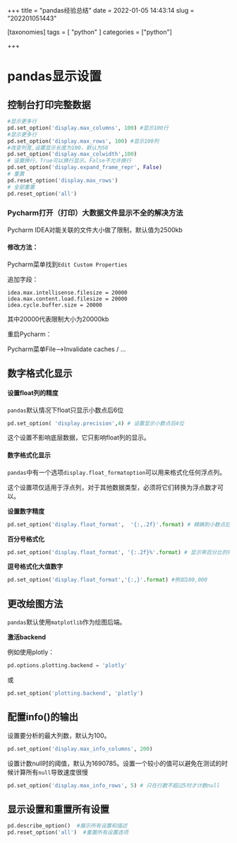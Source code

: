 +++
title = "pandas经验总结"
date = 2022-01-05 14:43:14
slug = "202201051443"

[taxonomies]
tags = [ "python" ]
categories = ["python"]

+++

<!-- more -->

# pandas显示设置

## 控制台打印完整数据

```python
#显示更多行
pd.set_option('display.max_columns', 100) #显示100行
#显示更多行
pd.set_option('display.max_rows', 100) #显示100列
#改变列宽,设置显示长度为100，默认为50
pd.set_option('display.max_colwidth',100)
# 设置换行，True可以换行显示。False不允许换行
pd.set_option('display.expand_frame_repr', False) 
# 重置
pd.reset_option('display.max_rows')
# 全部重置
pd.reset_option('all')
```

### Pycharm打开（打印）大数据文件显示不全的解决方法

Pycharm IDEA对能关联的文件大小做了限制，默认值为2500kb

#### 修改方法：

Pycharm菜单找到`Edit Custom Properties`

追加字段：

```
idea.max.intellisense.filesize = 20000
idea.max.content.load.filesize = 20000
idea.cycle.buffer.size = 20000
```

其中20000代表限制大小为20000kb

重启Pycharm：

Pycharm菜单File——>Invalidate caches / ...

## 数字格式化显示

#### 设置float列的精度

`pandas`默认情况下float只显示小数点后6位

```python
pd.set_option( 'display.precision',4) # 设置显示小数点后4位
```

这个设置不影响底层数据，它只影响float列的显示。

#### 数字格式化显示

`pandas`中有一个选项`display.float_formatoption`可以用来格式化任何浮点列。

这个设置项仅适用于浮点列，对于其他数据类型，必须将它们转换为浮点数才可以。

**设置数字精度**

```python
pd.set_option('display.float_format',  '{:,.2f}'.format) # 精确到小数点后2位
```

**百分号格式化**

```python
pd.set_option('display.float_format', '{:.2f}%'.format) # 显示带百分比的列
```

**逗号格式化大值数字**

```python
pd.set_option('display.float_format','{:,}'.format) #例如100,000
```



## 更改绘图方法

`pandas`默认使用`matplotlib`作为绘图后端。

**激活backend**

例如使用plotly：

```python
pd.options.plotting.backend = 'plotly'
```

或

```python
pd.set_option('plotting.backend', 'plotly')
```

## 配置info()的输出

设置要分析的最大列数，默认为100。

```python
pd.set_option('display.max_info_columns', 200) 
```

设置计数null时的阈值，默认为1690785。设置一个较小的值可以避免在测试的时候计算所有`null`导致速度很慢

```python
pd.set_option('display.max_info_rows', 5) # 只在行数不超过5时才计数null
```

## 显示设置和重置所有设置

```python
pd.describe_option()  #展示所有设置和描述
pd.reset_option('all')  #重置所有设置选项
```

